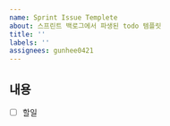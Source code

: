 ```yaml
---
name: Sprint Issue Templete
about: 스프린트 백로그에서 파생된 todo 템플릿
title: ''
labels: ''
assignees: gunhee0421
---
```


## 내용

- [ ] 할일
